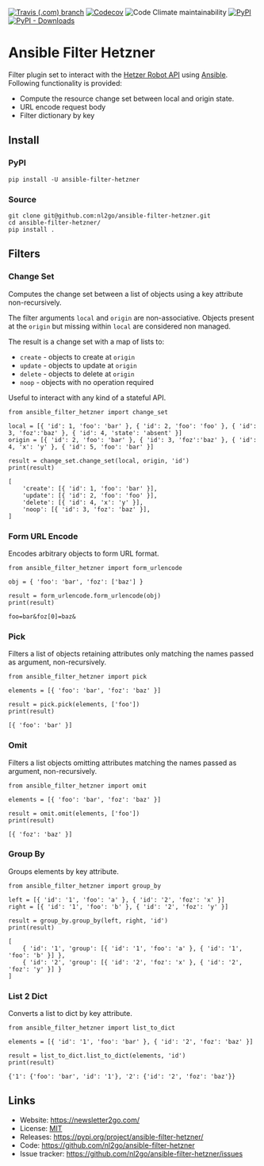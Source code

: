 [![Travis (.com) branch](https://img.shields.io/travis/com/nl2go/ansible-filter-hetzner/master)](https://travis-ci.com/nl2go/ansible-filter-hetzner)
[![Codecov](https://img.shields.io/codecov/c/github/nl2go/ansible-filter-hetzner)](https://codecov.io/gh/nl2go/ansible-filter-hetzner)
![Code Climate maintainability](https://img.shields.io/codeclimate/maintainability/nl2go/ansible-filter-hetzner)
[![PyPI](https://img.shields.io/pypi/v/ansible-filter-hetzner)](https://pypi.org/project/ansible-filter-hetzner/#history)
[![PyPI - Downloads](https://img.shields.io/pypi/dm/ansible-filter-hetzner)](https://pypi.org/project/ansible-filter-hetzner/#files)

# Ansible Filter Hetzner

Filter plugin set to interact with the [Hetzer Robot API](https://robot.your-server.de/doc/webservice/en.html) using [Ansible](https://www.ansible.com/).
Following functionality is provided:
- Compute the resource change set between local and origin state.
- URL encode request body
- Filter dictionary by key

## Install

### PyPI

    pip install -U ansible-filter-hetzner

### Source

    git clone git@github.com:nl2go/ansible-filter-hetzner.git
    cd ansible-filter-hetzner/
    pip install .

## Filters

### Change Set
Computes the change set between a list of objects using a key attribute non-recursively.

The filter arguments `local` and `origin` are non-associative. Objects present at the `origin` but missing
within `local` are considered non managed.

The result is a change set with a map of lists to:

- `create` - objects to create at `origin`
- `update` - objects to update at `origin`
- `delete` - objects to delete at `origin`
- `noop` - objects with no operation required

Useful to interact with any kind of a stateful API.


    from ansible_filter_hetzner import change_set
    
    local = [{ 'id': 1, 'foo': 'bar' }, { 'id': 2, 'foo': 'foo' }, { 'id': 3, 'foz':'baz' }, { 'id': 4, 'state': 'absent' }]
    origin = [{ 'id': 2, 'foo': 'bar' }, { 'id': 3, 'foz':'baz' }, { 'id': 4, 'x': 'y' }, { 'id': 5, 'foo': 'bar' }]
    
    result = change_set.change_set(local, origin, 'id')
    print(result)  
    
    [
        'create': [{ 'id': 1, 'foo': 'bar' }],
        'update': [{ 'id': 2, 'foo': 'foo' }],
        'delete': [{ 'id': 4, 'x': 'y' }],
        'noop': [{ 'id': 3, 'foz': 'baz' }],
    ]

### Form URL Encode
Encodes arbitrary objects to form URL format.

    from ansible_filter_hetzner import form_urlencode
    
    obj = { 'foo': 'bar', 'foz': ['baz'] }
    
    result = form_urlencode.form_urlencode(obj)
    print(result)

    foo=bar&foz[0]=baz&

### Pick
Filters a list of objects retaining attributes only matching the names passed as argument, non-recursively.

    from ansible_filter_hetzner import pick
    
    elements = [{ 'foo': 'bar', 'foz': 'baz' }]
    
    result = pick.pick(elements, ['foo'])
    print(result)

    [{ 'foo': 'bar' }]
    
### Omit
Filters a list objects omitting attributes matching the names passed as argument, non-recursively.    

    from ansible_filter_hetzner import omit
    
    elements = [{ 'foo': 'bar', 'foz': 'baz' }]
    
    result = omit.omit(elements, ['foo'])
    print(result)

    [{ 'foz': 'baz' }]

### Group By
Groups elements by key attribute.

    from ansible_filter_hetzner import group_by
    
    left = [{ 'id': '1', 'foo': 'a' }, { 'id': '2', 'foz': 'x' }]
    right = [{ 'id': '1', 'foo': 'b' }, { 'id': '2', 'foz': 'y' }]
    
    result = group_by.group_by(left, right, 'id')
    print(result)

    [
        { 'id': '1', 'group': [{ 'id': '1', 'foo': 'a' }, { 'id': '1', 'foo': 'b' }] }, 
        { 'id': '2', 'group': [{ 'id': '2', 'foz': 'x' }, { 'id': '2', 'foz': 'y' }] }
    ]

### List 2 Dict
Converts a list to dict by key attribute.

    from ansible_filter_hetzner import list_to_dict
    
    elements = [{ 'id': '1', 'foo': 'bar' }, { 'id': '2', 'foz': 'baz' }]
    
    result = list_to_dict.list_to_dict(elements, 'id')
    print(result)
    
    {'1': {'foo': 'bar', 'id': '1'}, '2': {'id': '2', 'foz': 'baz'}}

## Links

*   Website: https://newsletter2go.com/
*   License: [MIT](https://github.com/nl2go/ansible-filter-hetzner/blob/master/LICENSE.md)
*   Releases: https://pypi.org/project/ansible-filter-hetzner/
*   Code: https://github.com/nl2go/ansible-filter-hetzner
*   Issue tracker: https://github.com/nl2go/ansible-filter-hetzner/issues


